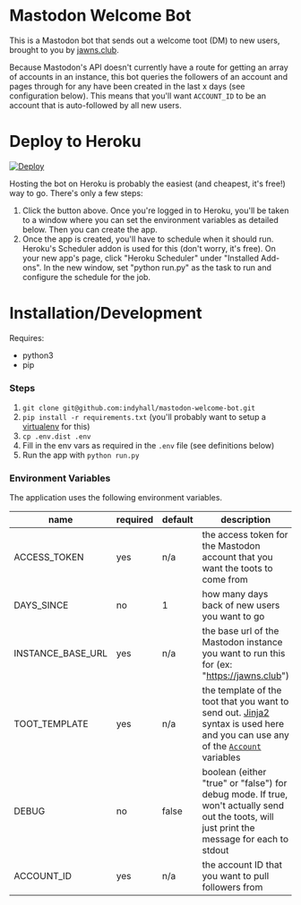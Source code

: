 # Mastodon Welcome Bot
This is a Mastodon bot that sends out a welcome toot (DM) to new users, brought to you by [jawns.club](https://jawns.club).  

Because Mastodon's API doesn't currently have a route for getting an array of accounts in an instance,
this bot queries the followers of an account and pages through for any have been created in the 
last x days (see configuration below). This means that you'll want `ACCOUNT_ID` to be an account
that is auto-followed by all new users.  

# Deploy to Heroku

[![Deploy](https://www.herokucdn.com/deploy/button.svg)](https://heroku.com/deploy?template=https://github.com/indyhall/mastodon-welcome-bot)


Hosting the bot on Heroku is probably the easiest (and cheapest, it's free!) way to go. There's only a few steps:

1. Click the button above. Once you're logged in to Heroku, you'll be taken to a window where you can set
the environment variables as detailed below. Then you can create the app.
2. Once the app is created, you'll have to schedule when it should run. Heroku's Scheduler addon is
used for this (don't worry, it's free). On your new app's page, click "Heroku Scheduler" under "Installed Add-ons". In the new window, set "python run.py" as the task to run and configure the schedule for the job. 

# Installation/Development  

Requires:

* python3
* pip

### Steps

1. `git clone git@github.com:indyhall/mastodon-welcome-bot.git`
2. `pip install -r requirements.txt` (you'll probably want to setup a [virtualenv](https://www.pythonforbeginners.com/basics/how-to-use-python-virtualenv) for this)
3. `cp .env.dist .env` 
4. Fill in the env vars as required in the `.env` file (see definitions below)
5. Run the app with `python run.py`

### Environment Variables

The application uses the following environment variables.  

| name              | required | default | description                                                                                                                                   |
|-------------------|----------|---------|-----------------------------------------------------------------------------------------------------------------------------------------------|
| ACCESS_TOKEN      | yes      | n/a     | the access token for the Mastodon account that you want the toots to come from                                                                |
| DAYS_SINCE        | no       | 1       | how many days back of new users you want to go                                                                                                |
| INSTANCE_BASE_URL | yes      | n/a     | the base url of the Mastodon instance you want to run this for (ex: "https://jawns.club")                                                     |
| TOOT_TEMPLATE     | yes      | n/a     | the template of the toot that you want to send out. [Jinja2](http://jinja.pocoo.org/) syntax is used here and you can use any of the [`Account`](https://github.com/tootsuite/documentation/blob/master/Using-the-API/API.md#account) variables                 |
| DEBUG             | no       | false   | boolean (either "true" or "false") for debug mode. If true, won't actually send out the toots, will just print the message for each to stdout |
| ACCOUNT_ID        | yes      | n/a     | the account ID that you want to pull followers from |
